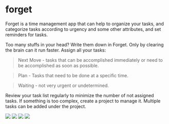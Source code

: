 # forget

Forget is a time management app that can help to organize your tasks, and categorize tasks according to urgency and some other attributes, and set reminders for tasks.

Too many stuffs in your head? Write them down in Forget.
Only by clearing the brain can it run faster.
Assign all your tasks:
> Next Move - tasks that can be accomplished immediately or need to be accomplished as soon as possible.

> Plan - Tasks that need to be done at a specific time.

> Waiting - not very urgent or undetermined.

Review your task list regularly to minimize the number of not assigned tasks.
If something is too complex, create a project to manage it. Multiple tasks can be added under the project.

[![](./pic/pic1.png)](./pic/pic1.png)
[![](./pic/pic2.png)](./pic/pic2.png)
[![](./pic/pic3.png)](./pic/pic3.png)
[![](./pic/pic4.png)](./pic/pic4.png)
